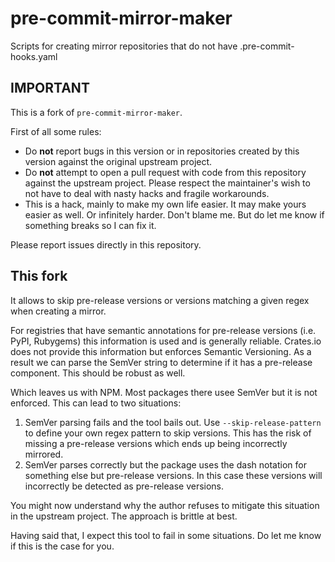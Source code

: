 # pre-commit-mirror-maker

Scripts for creating mirror repositories that do not have
.pre-commit-hooks.yaml
## IMPORTANT

This is a fork of `pre-commit-mirror-maker`.

First of all some rules:

- Do **not** report bugs in this version or in repositories created by
  this version against the original upstream project.
- Do **not** attempt to open a pull request with code from this repository
  against the upstream project. Please respect the maintainer's wish to not
  have to deal with nasty hacks and fragile workarounds.
- This is a hack, mainly to make my own life easier. It may make yours
  easier as well. Or infinitely harder. Don't blame me. But do let me know
  if something breaks so I can fix it.

Please report issues directly in this repository.

## This fork

It allows to skip pre-release versions or versions matching a given
regex when creating a mirror.

For registries that have semantic annotations for pre-release versions (i.e.
PyPI, Rubygems) this information is used and is generally reliable.
Crates.io does not provide this information but enforces Semantic Versioning.
As a result we can parse the SemVer string to determine if it has a
pre-release component. This should be robust as well.

Which leaves us with NPM. Most packages there usee SemVer but it is not
enforced.
This can lead to two situations:

  1. SemVer parsing fails and the tool bails out. Use `--skip-release-pattern`
     to define your own regex pattern to skip versions. This has the risk of
     missing a pre-release versions which ends up being incorrectly mirrored.
  2. SemVer parses correctly but the package uses the dash notation for
     something else but pre-release versions. In this case these versions will
     incorrectly be detected as pre-release versions.

You might now understand why the author refuses to mitigate this situation
in the upstream project. The approach is brittle at best.

Having said that, I expect this tool to fail in some situations. Do let me
know if this is the case for you.
